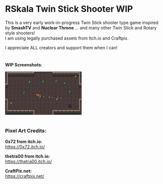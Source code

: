 # RSkala Twin Stick Shooter WIP

This is a very early work-in-progress Twin Stick shooter type game inspired by <b>SmashTV</b> and <b>Nuclear Throne</b> ... and many other Twin Stick and Rotary style shooters!<br>
I am using legally purchased assets from Itch.io and Craftpix.</br>

I appreciate ALL creators and support them when I can!

#
<b>WIP Screenshots</b>:
<!--
<img src="./Screenshots/TwinStickShooter-Prototype-Screenshot-0001.png" width=250 />
-->
<img src="./Screenshots/TwinStickShooter-Prototype-Screenshot-0001.png" width=250/>

#
### Pixel Art Credits:
<b>0x72 from itch.io:</b><br/>
https://0x72.itch.io/

<b>thetra00 from itch.io:</b><br/>
https://thetra00.itch.io/

<b>CraftPix.net:</b><br/>
https://craftpix.net/
#
